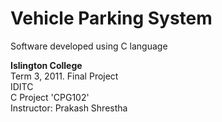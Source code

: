 # Vehicle Parking System

Software developed using C language

**Islington College**<br />
Term 3, 2011. Final Project<br />
IDITC<br />
C Project 'CPG102'<br />
Instructor: Prakash Shrestha